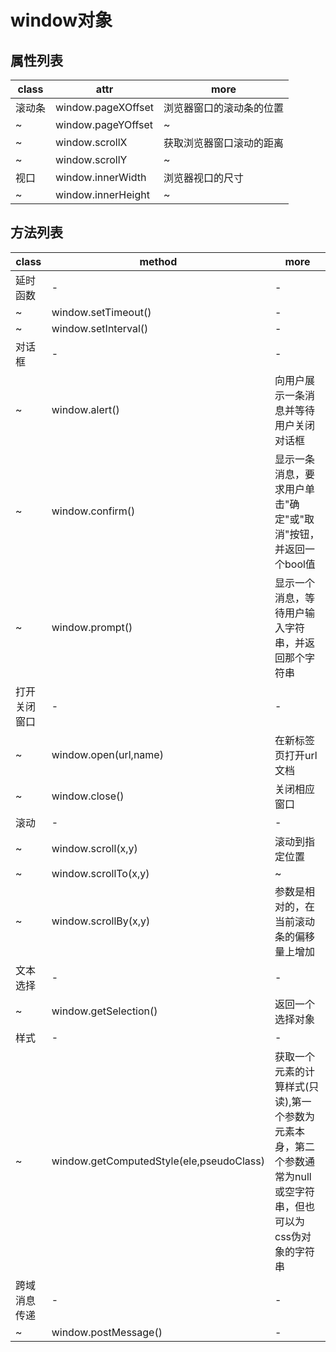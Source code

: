 # window对象

## 属性列表

| class | attr               | more         |
|-------|--------------------|--------------|
| 滚动条   | window.pageXOffset | 浏览器窗口的滚动条的位置 |
| ~     | window.pageYOffset | ~            |
| ~     | window.scrollX     | 获取浏览器窗口滚动的距离 |
| ~     | window.scrollY     | ~            |
| 视口    | window.innerWidth  | 浏览器视口的尺寸     |
| ~     | window.innerHeight | ~            |

## 方法列表

| class  | method                                   | more                                                         |
|--------|------------------------------------------|--------------------------------------------------------------|
| 延时函数   | -                                        | -                                                            |
| ~      | window.setTimeout()                      | -                                                            |
| ~      | window.setInterval()                     | -                                                            |
| 对话框    | -                                        | -                                                            |
| ~      | window.alert()                           | 向用户展示一条消息并等待用户关闭对话框                                          |
| ~      | window.confirm()                         | 显示一条消息，要求用户单击"确定"或"取消"按钮，并返回一个bool值                          |
| ~      | window.prompt()                          | 显示一个消息，等待用户输入字符串，并返回那个字符串                                    |
| 打开关闭窗口 | -                                        | -                                                            |
| ~      | window.open(url,name)                    | 在新标签页打开url文档                                                 |
| ~      | window.close()                           | 关闭相应窗口                                                       |
| 滚动     | -                                        | -                                                            |
| ~      | window.scroll(x,y)                       | 滚动到指定位置                                                      |
| ~      | window.scrollTo(x,y)                     | ~                                                            |
| ~      | window.scrollBy(x,y)                     | 参数是相对的，在当前滚动条的偏移量上增加                                         |
| 文本选择   | -                                        | -                                                            |
| ~      | window.getSelection()                    | 返回一个选择对象                                                     |
| 样式     | -                                        | -                                                            |
| ~      | window.getComputedStyle(ele,pseudoClass) | 获取一个元素的计算样式(只读),第一个参数为元素本身，第二个参数通常为null或空字符串，但也可以为css伪对象的字符串 |
| 跨域消息传递 | -                                        | -                                                            |
| ~      | window.postMessage()                     | -                                                            |
